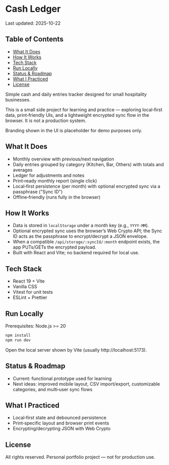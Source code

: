 # Cash Ledger

Last updated: 2025-10-22

## Table of Contents

<!-- TOC start -->
- [What It Does](#what-it-does)
- [How It Works](#how-it-works)
- [Tech Stack](#tech-stack)
- [Run Locally](#run-locally)
- [Status & Roadmap](#status-roadmap)
- [What I Practiced](#what-i-practiced)
- [License](#license)
<!-- TOC end -->

Simple cash and daily entries tracker designed for small hospitality businesses.

This is a small side project for learning and practice — exploring local‑first data, print‑friendly UIs, and a lightweight encrypted sync flow in the browser. It is not a production system.

Branding shown in the UI is placeholder for demo purposes only.

## What It Does
- Monthly overview with previous/next navigation
- Daily entries grouped by category (Kitchen, Bar, Others) with totals and averages
- Ledger for adjustments and notes
- Print‑ready monthly report (single click)
- Local‑first persistence (per month) with optional encrypted sync via a passphrase ("Sync ID")
- Offline‑friendly (runs fully in the browser)

## How It Works
- Data is stored in `localStorage` under a month key (e.g., `YYYY-MM`).
- Optional encrypted sync uses the browser’s Web Crypto API; the Sync ID acts as the passphrase to encrypt/decrypt a JSON envelope.
- When a compatible `/api/storage/:syncId/:month` endpoint exists, the app PUTs/GETs the encrypted payload.
- Built with React and Vite; no backend required for local use.

## Tech Stack
- React 19 + Vite
- Vanilla CSS
- Vitest for unit tests
- ESLint + Prettier

## Run Locally
Prerequisites: Node.js >= 20

```bash
npm install
npm run dev
```

Open the local server shown by Vite (usually http://localhost:5173).

## Status & Roadmap
- Current: functional prototype used for learning
- Next ideas: improved mobile layout, CSV import/export, customizable categories, and multi‑user sync flows

## What I Practiced
- Local‑first state and debounced persistence
- Print‑specific layout and browser print events
- Encrypting/decrypting JSON with Web Crypto

## License
All rights reserved. Personal portfolio project — not for production use.
